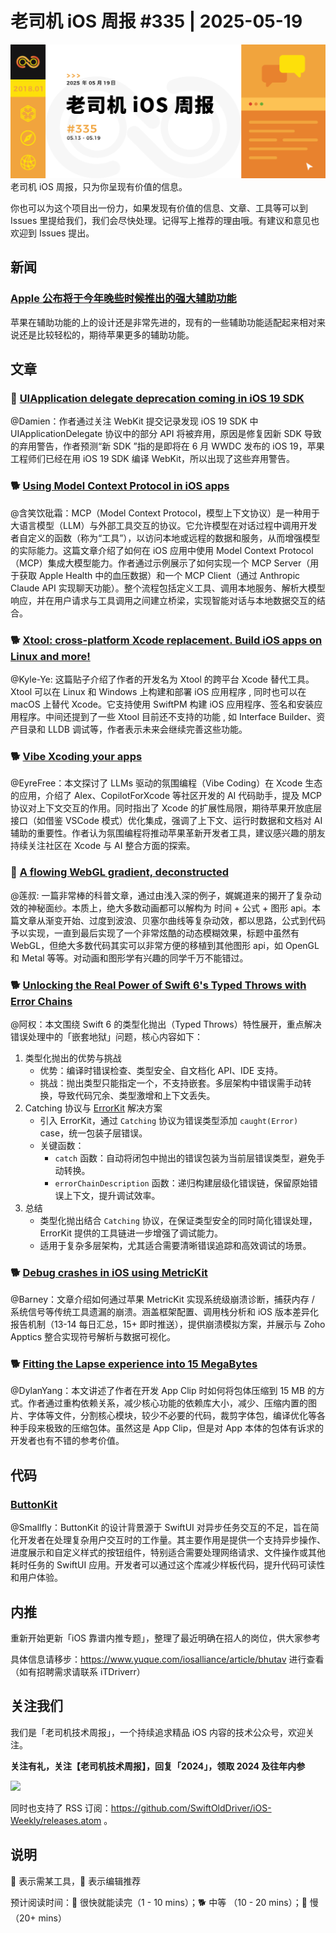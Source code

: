 # 老司机 iOS 周报 #335 | 2025-05-19

![ios-weekly](https://github.com/SwiftOldDriver/iOS-Weekly/blob/master/assets/weekly-header/335.jpg?raw=true)
老司机 iOS 周报，只为你呈现有价值的信息。

你也可以为这个项目出一份力，如果发现有价值的信息、文章、工具等可以到 Issues 里提给我们，我们会尽快处理。记得写上推荐的理由哦。有建议和意见也欢迎到 Issues 提出。

## 新闻

### [Apple 公布将于今年晚些时候推出的强大辅助功能](https://www.apple.com.cn/newsroom/2025/05/apple-unveils-powerful-accessibility-features-coming-later-this-year/)

苹果在辅助功能的上的设计还是非常先进的，现有的一些辅助功能适配起来相对来说还是比较轻松的，期待苹果更多的辅助功能。

## 文章

### 🐎 [UIApplication delegate deprecation coming in iOS 19 SDK](https://lapcatsoftware.com/articles/2025/4/5.html)

@Damien：作者通过关注 WebKit 提交记录发现 iOS 19 SDK 中 UIApplicationDelegate 协议中的部分 API 将被弃用，原因是修复因新 SDK 导致的弃用警告，作者预测“新 SDK ”指的是即将在 6 月 WWDC 发布的 iOS 19，苹果工程师们已经在用 iOS 19 SDK 编译 WebKit，所以出现了这些弃用警告。

### 🐕 [Using Model Context Protocol in iOS apps](https://www.artemnovichkov.com/blog/using-model-context-protocol-in-ios-apps)

@含笑饮砒霜：MCP（Model Context Protocol，模型上下文协议）是一种用于大语言模型（LLM）与外部工具交互的协议。它允许模型在对话过程中调用开发者自定义的函数（称为“工具”），以访问本地或远程的数据和服务，从而增强模型的实际能力。这篇文章介绍了如何在 iOS 应用中使用 Model Context Protocol（MCP）集成大模型能力。作者通过示例展示了如何实现一个 MCP Server（用于获取 Apple Health 中的血压数据）和一个 MCP Client（通过 Anthropic Claude API 实现聊天功能）。整个流程包括定义工具、调用本地服务、解析大模型响应，并在用户请求与工具调用之间建立桥梁，实现智能对话与本地数据交互的结合。

### 🐕 [Xtool: cross-platform Xcode replacement. Build iOS apps on Linux and more!](https://forums.swift.org/t/xtool-cross-platform-xcode-replacement-build-ios-apps-on-linux-and-more/79803)

@Kyle-Ye: 这篇贴子介绍了作者的开发名为 Xtool 的跨平台 Xcode 替代工具。Xtool 可以在 Linux 和 Windows 上构建和部署 iOS 应用程序 , 同时也可以在 macOS 上替代 Xcode。它支持使用 SwiftPM 构建 iOS 应用程序、签名和安装应用程序。中间还提到了一些 Xtool 目前还不支持的功能 , 如 Interface Builder、资产目录和 LLDB 调试等，作者表示未来会继续完善这些功能。

### 🐕 [Vibe Xcoding your apps](https://tuist.dev/blog/2025/05/13/vibe-xcoding)

@EyreFree：本文探讨了 LLMs 驱动的氛围编程（Vibe Coding）在 Xcode 生态的应用，介绍了 Alex、CopilotForXcode 等社区开发的 AI 代码助手，提及 MCP 协议对上下文交互的作用。同时指出了 Xcode 的扩展性局限，期待苹果开放底层接口（如借鉴 VSCode 模式）优化集成，强调了上下文、运行时数据和文档对 AI 辅助的重要性。作者认为氛围编程将推动苹果革新开发者工具，建议感兴趣的朋友持续关注社区在 Xcode 与 AI 整合方面的探索。

### 🐎 [A flowing WebGL gradient, deconstructed](https://alexharri.com/blog/webgl-gradients)

@莲叔: 一篇非常棒的科普文章，通过由浅入深的例子，娓娓道来的揭开了复杂动效的神秘面纱。本质上，绝大多数动画都可以解构为 时间 + 公式 + 图形 api。本篇文章从渐变开始、过度到波浪、贝塞尔曲线等复杂动效，都以思路，公式到代码予以实现，一直到最后实现了一个非常炫酷的动态模糊效果，标题中虽然有 WebGL，但绝大多数代码其实可以非常方便的移植到其他图形 api，如 OpenGL 和 Metal 等等。对动画和图形学有兴趣的同学千万不能错过。

### 🐕 [Unlocking the Real Power of Swift 6's Typed Throws with Error Chains](https://www.fline.dev/swift-6-typed-throws-error-chains/)

@阿权：本文围绕 Swift 6 的类型化抛出（Typed Throws）特性展开，重点解决错误处理中的「嵌套地狱」问题，核心内容如下：

1. 类型化抛出的优势与挑战
   - 优势：编译时错误检查、类型安全、自文档化 API、IDE 支持。
   - 挑战：抛出类型只能指定一个，不支持嵌套。多层架构中错误需手动转换，导致代码冗余、类型激增和上下文丢失。
2. Catching 协议与 [ErrorKit](https://github.com/FlineDev/ErrorKit) 解决方案
   - 引入 ErrorKit，通过 `Catching` 协议为错误类型添加 `caught(Error)` case，统一包装子层错误。
   - 关键函数：
     - `catch` 函数：自动将闭包中抛出的错误包装为当前层错误类型，避免手动转换。
     - `errorChainDescription` 函数：递归构建层级化错误链，保留原始错误上下文，提升调试效率。
3. 总结
   - 类型化抛出结合 `Catching` 协议，在保证类型安全的同时简化错误处理，ErrorKit 提供的工具链进一步增强了调试能力。
   - 适用于复杂多层架构，尤其适合需要清晰错误追踪和高效调试的场景。
  
### 🐕 [Debug crashes in iOS using MetricKit](https://ohmyswift.com/blog/2025/05/08/debug-crashes-in-ios-using-metrickit/)

@Barney：文章介绍如何通过苹果 MetricKit 实现系统级崩溃诊断，捕获内存 / 系统信号等传统工具遗漏的崩溃。涵盖框架配置、调用栈分析和 iOS 版本差异化报告机制（13-14 每日汇总，15+ 即时推送），提供崩溃模拟方案，并展示与 Zoho Apptics 整合实现符号解析与数据可视化。

### 🐕 [Fitting the Lapse experience into 15 MegaBytes](https://blog.jacobstechtavern.com/p/f7411f56-a502-4ef4-81b1-aef15238d460)

@DylanYang：本文讲述了作者在开发 App Clip 时如何将包体压缩到 15 MB 的方式。作者通过重构依赖关系，减少核心功能的依赖库大小，减少、压缩内置的图片、字体等文件，分割核心模块，较少不必要的代码，裁剪字体包，编译优化等各种手段来极致的压缩包体。虽然这是 App Clip，但是对 App 本体的包体有诉求的开发者也有不错的参考价值。

## 代码

### [ButtonKit](https://github.com/Dean151/ButtonKit)

@Smallfly：ButtonKit 的设计背景源于 SwiftUI 对异步任务交互的不足，旨在简化开发者在处理复杂用户交互时的工作量。其主要作用是提供一个支持异步操作、进度展示和自定义样式的按钮组件，特别适合需要处理网络请求、文件操作或其他耗时任务的 SwiftUI 应用。开发者可以通过这个库减少样板代码，提升代码可读性和用户体验。

## 内推

重新开始更新「iOS 靠谱内推专题」，整理了最近明确在招人的岗位，供大家参考

具体信息请移步：https://www.yuque.com/iosalliance/article/bhutav 进行查看（如有招聘需求请联系 iTDriverr）

## 关注我们

我们是「老司机技术周报」，一个持续追求精品 iOS 内容的技术公众号，欢迎关注。

**关注有礼，关注【老司机技术周报】，回复「2024」，领取 2024 及往年内参**

![](https://github.com/SwiftOldDriver/iOS-Weekly/blob/master/assets/qrcode_for_wechat.jpg?raw=true)

同时也支持了 RSS 订阅：https://github.com/SwiftOldDriver/iOS-Weekly/releases.atom 。

## 说明

🚧 表示需某工具，🌟 表示编辑推荐

预计阅读时间：🐎 很快就能读完（1 - 10 mins）；🐕 中等 （10 - 20 mins）；🐢 慢（20+ mins）
